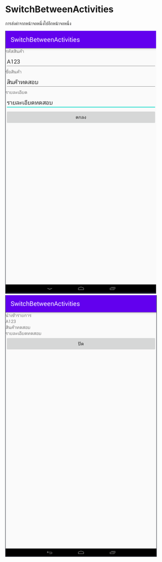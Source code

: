 # SwitchBetweenActivities
การส่งค่าจากหน้าจอหนึ่งไปอีกหน้าจอหนึ่ง

![alt main](https://github.com/Komsan74/SwitchBetweenActivities/blob/master/image/sba1.PNG)
![alt main](https://github.com/Komsan74/SwitchBetweenActivities/blob/master/image/sba2.PNG)

